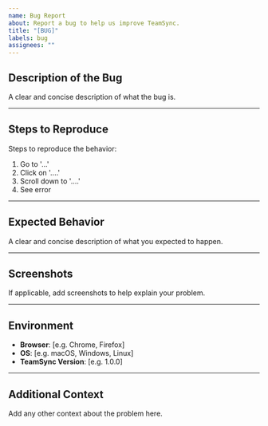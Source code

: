 ```yaml
---
name: Bug Report
about: Report a bug to help us improve TeamSync.
title: "[BUG]"
labels: bug
assignees: ""
---
```


## Description of the Bug
A clear and concise description of what the bug is.

---

## Steps to Reproduce
Steps to reproduce the behavior:

1. Go to '...'
2. Click on '....'
3. Scroll down to '....'
4. See error

---

## Expected Behavior
A clear and concise description of what you expected to happen.

---

## Screenshots
If applicable, add screenshots to help explain your problem.

---

## Environment
- **Browser**: [e.g. Chrome, Firefox]  
- **OS**: [e.g. macOS, Windows, Linux]  
- **TeamSync Version**: [e.g. 1.0.0]  

---

## Additional Context
Add any other context about the problem here.
